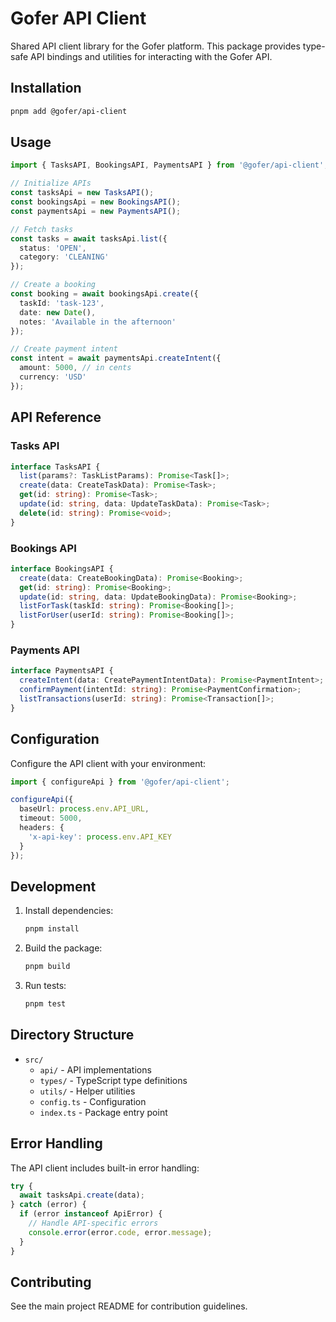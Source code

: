 # Gofer API Client

Shared API client library for the Gofer platform. This package provides type-safe API bindings and utilities for interacting with the Gofer API.

## Installation

```bash
pnpm add @gofer/api-client
```

## Usage

```typescript
import { TasksAPI, BookingsAPI, PaymentsAPI } from '@gofer/api-client';

// Initialize APIs
const tasksApi = new TasksAPI();
const bookingsApi = new BookingsAPI();
const paymentsApi = new PaymentsAPI();

// Fetch tasks
const tasks = await tasksApi.list({
  status: 'OPEN',
  category: 'CLEANING'
});

// Create a booking
const booking = await bookingsApi.create({
  taskId: 'task-123',
  date: new Date(),
  notes: 'Available in the afternoon'
});

// Create payment intent
const intent = await paymentsApi.createIntent({
  amount: 5000, // in cents
  currency: 'USD'
});
```

## API Reference

### Tasks API

```typescript
interface TasksAPI {
  list(params?: TaskListParams): Promise<Task[]>;
  create(data: CreateTaskData): Promise<Task>;
  get(id: string): Promise<Task>;
  update(id: string, data: UpdateTaskData): Promise<Task>;
  delete(id: string): Promise<void>;
}
```

### Bookings API

```typescript
interface BookingsAPI {
  create(data: CreateBookingData): Promise<Booking>;
  get(id: string): Promise<Booking>;
  update(id: string, data: UpdateBookingData): Promise<Booking>;
  listForTask(taskId: string): Promise<Booking[]>;
  listForUser(userId: string): Promise<Booking[]>;
}
```

### Payments API

```typescript
interface PaymentsAPI {
  createIntent(data: CreatePaymentIntentData): Promise<PaymentIntent>;
  confirmPayment(intentId: string): Promise<PaymentConfirmation>;
  listTransactions(userId: string): Promise<Transaction[]>;
}
```

## Configuration

Configure the API client with your environment:

```typescript
import { configureApi } from '@gofer/api-client';

configureApi({
  baseUrl: process.env.API_URL,
  timeout: 5000,
  headers: {
    'x-api-key': process.env.API_KEY
  }
});
```

## Development

1. Install dependencies:
   ```bash
   pnpm install
   ```

2. Build the package:
   ```bash
   pnpm build
   ```

3. Run tests:
   ```bash
   pnpm test
   ```

## Directory Structure

- `src/`
  - `api/` - API implementations
  - `types/` - TypeScript type definitions
  - `utils/` - Helper utilities
  - `config.ts` - Configuration
  - `index.ts` - Package entry point

## Error Handling

The API client includes built-in error handling:

```typescript
try {
  await tasksApi.create(data);
} catch (error) {
  if (error instanceof ApiError) {
    // Handle API-specific errors
    console.error(error.code, error.message);
  }
}
```

## Contributing

See the main project README for contribution guidelines.
